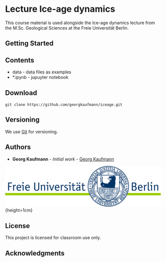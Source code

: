 # Lecture Ice-age dynamics
  
This course material is used alongside the Ice-age dynamics lecture
from the M.Sc. Geological Sciences at the Freie Universität Berlin.


## Getting Started

## Contents

- data     - data files as examples
- \*.ipynb - jupuyter notebook

## Download
```
git clone https://github.com/georgkaufmann/iceage.git
```

## Versioning

We use [Git](https://git-scm.com/) for versioning.

## Authors

* **Georg Kaufmann** - *Initial work* - [Georg Kaufmann](http://userpage.fu-berlin.de/~geodyn)

![](fu-logo.jpg){height=1cm}


## License

This project is licensed for classroom use only.

## Acknowledgments
